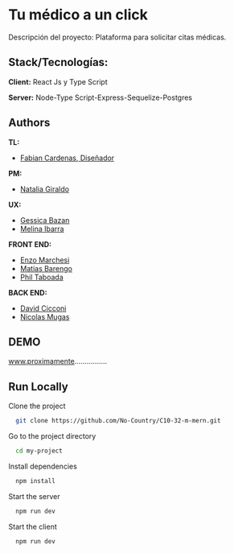
# Tu médico a un click

Descripción del proyecto: Plataforma  para solicitar citas médicas.




## Stack/Tecnologías:

**Client:** React Js y Type Script  

**Server:** Node-Type Script-Express-Sequelize-Postgres



## Authors

**TL:** 
- [Fabian Cardenas, Diseñador ](https://www.linkedin.com/in/fabiancardenas-)

**PM:** 
- [Natalia Giraldo](https://www.linkedin.com/in/nataliagiraldoprojectmanagerscrummaster)

**UX:** 
- [Gessica Bazan](http://linkedin.com/in/gessica-bazan-27228a251)
- [Melina Ibarra](https://www.linkedin.com/in/melina-ibarra-a487a2b4)

**FRONT END:** 
- [Enzo Marchesi](https://www.linkedin.com/in/lemarchesi/)
- [Matias Barengo](https://www.linkedin.com/in/matias-barengo-dev)
- [Phil Taboada]()

**BACK END:** 
- [David Cicconi](https://www.linkedin.com/in/david-cicconi-dev/)
- [Nicolas Mugas](https://www.linkedin.com/in/nico-mugas-ok)



## DEMO

www.proximamente................



## Run Locally

Clone the project

```bash
  git clone https://github.com/No-Country/C10-32-m-mern.git
```

Go to the project directory

```bash
  cd my-project
```

Install dependencies

```bash
  npm install
```

Start the server

```bash
  npm run dev
```

Start the client

```bash
  npm run dev
```












